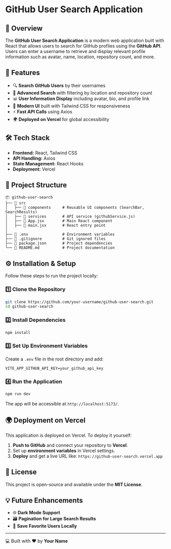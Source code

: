 # GitHub User Search Application

## 🚀 Overview
The **GitHub User Search Application** is a modern web application built with React that allows users to search for GitHub profiles using the **GitHub API**. Users can enter a username to retrieve and display relevant profile information such as avatar, name, location, repository count, and more.

## 🎯 Features
- 🔍 **Search GitHub Users** by their usernames
- 📍 **Advanced Search** with filtering by location and repository count
- 📊 **User Information Display** including avatar, bio, and profile link
- 🎨 **Modern UI** built with Tailwind CSS for responsiveness
- ⚡ **Fast API Calls** using Axios
- 🌍 **Deployed on Vercel** for global accessibility

## 🛠️ Tech Stack
- **Frontend:** React, Tailwind CSS
- **API Handling:** Axios
- **State Management:** React Hooks
- **Deployment:** Vercel

## 📂 Project Structure
```
📦 github-user-search
├── 📂 src
│   ├── 📂 components     # Reusable UI components (SearchBar, SearchResults)
│   ├── 📂 services       # API service (githubService.js)
│   ├── 📜 App.jsx        # Main React component
│   ├── 📜 main.jsx       # React entry point
│
├── 📜 .env               # Environment variables
├── 📜 .gitignore         # Git ignored files
├── 📜 package.json       # Project dependencies
└── 📜 README.md          # Project documentation
```

## ⚙️ Installation & Setup
Follow these steps to run the project locally:

### 1️⃣ Clone the Repository
```sh
git clone https://github.com/your-username/github-user-search.git
cd github-user-search
```

### 2️⃣ Install Dependencies
```sh
npm install
```

### 3️⃣ Set Up Environment Variables
Create a `.env` file in the root directory and add:
```
VITE_APP_GITHUB_API_KEY=your_github_api_key
```

### 4️⃣ Run the Application
```sh
npm run dev
```

The app will be accessible at `http://localhost:5173/`.

## 🌍 Deployment on Vercel
This application is deployed on Vercel. To deploy it yourself:
1. **Push to GitHub** and connect your repository to **Vercel**.
2. Set up **environment variables** in Vercel settings.
3. **Deploy** and get a live URL like: `https://github-user-search.vercel.app`

## 📜 License
This project is open-source and available under the **MIT License**.

## 💡 Future Enhancements
- 🌐 **Dark Mode Support**
- 🗃️ **Pagination for Large Search Results**
- 📌 **Save Favorite Users Locally**

---

💻 Built with ❤️ by **Your Name**

